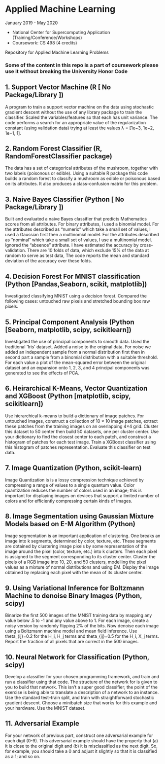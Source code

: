 # Applied Machine Learning   
January 2019 - May 2020
  * National Center for Supercomputing Application (Training/Conference/Workshops)
  * Coursework: CS 498 (4 credits)


Repository for Applied Machine Learning Problems

### Some of the content in this repo is a part of coursework please use it without breaking the University Honor Code
 
## 1. Support Vector Machine (R [ No Package/Library ])
A program to train a support vector machine on the data using stochastic gradient descent without the use of any 
library package to train the classifier. Scaled the variables/features so that each has unit variance. 
The code performs a search for an appropriate value of the regularization constant (using validation data)
trying at least the values λ = [1e−3, 1e−2, 1e−1, 1].

## 2. Random Forest Classifier (R, RandomForestClassifier package)
The data has a set of categorical attributes of the mushroom, together with two labels (poisonous or
edible). Using a suitable R package this code builds a random forest to classify a mushroom as edible or poisonous based
on its attributes. It also produces a class-confusion matrix for this problem. 

## 3. Naive Bayes Classifier (Python [ No Package/Library ])
Built and evaluated a naive Bayes classifier that predicts Mathematics scores from all attributes.
For binary attributes, I used a binomial model. For the attributes described as “numeric” which
take a small set of values, I used a Gaussian first then a multinomial model. For the attributes described as “nominal” 
which take a small set of values, I use a multinomial model. Ignored the “absence” attribute.
I have estimated the accuracy by cross-validation. There are 10 folds of data, which exclude 15% of the data at random to serve as test data, The code reports the mean and standard deviation
of the accuracy over these folds.

## 4. Decision Forest For MNIST classification (Python [Pandas,Seaborn, scikit, matplotlib])
Investigated classifying MNIST using a decision forest. Compared the following cases: untouched raw pixels and stretched
bounding box raw pixels. 

## 5. Principal Component Analysis (Python [Seaborn, matplotlib, scipy, scikitlearn])
Investigated the use of principal components to smooth data. Used the traditional 'Iris' dataset. Added a noise to the original data. For noise we added an independent sample from a normal distribution first then in second part a sample from a binomial distribution with a suitable threshold. For each value a plot of the mean-squared error between the original dataset and an expansion onto 1, 2, 3, and 4 principal components was generated to see the effects of PCA. 

## 6. Heirarchical K-Means, Vector Quantization and XGBoost (Python [matplotlib, scipy, scikitlearn])
Use hierarchical k-means to build a dictionary of image patches. For untouched images, construct a collection of 10 × 10 image patches, extract these patches from the training images on an overlapping 4×4 grid. Cluster this dataset to 50 center then build 50 datasets, one per cluster center. Use your dictionary to find the closest center to each patch, and construct a histogram of patches for each test image. Train a XGBoost classifier using this histogram of patches representation. Evaluate this classifier on test data. 

## 7. Image Quantization (Python, scikit-learn)
Image Quantization is is a lossy compression technique achieved by compressing a range of values to a single quantum value. Color quantization reduces the number of colors used in an image; this is important for displaying images on devices that support a limited number of colors and for efficiently compressing certain kinds of images. 

## 8. Image Segmentation using Gaussian Mixture Models based on E-M Algorithm (Python)
Image segmentation is an important application of clustering. One breaks an image into k segments, determined by color, texture, etc. These segments are obtained by clustering image pixels by some representation of the image around
the pixel (color, texture, etc.) into k clusters. Then each pixel is assigned to the segment corresponding to its cluster center. Cluster the pixels of a RGB image into 10, 20, and 50 clusters, modelling the pixel values as a mixture of normal distributions and using EM. Display the image obtained by replacing each pixel with the mean of its cluster center.

## 9. Using Variational Inference for Boltzmann Machine to denoise Binary Images (Python, scipy)
Binarize the first 500 images of the MNIST training data by mapping any value below .5 to -1 and any value above to 1. For each image, create a noisy version by randomly flipping 2% of the bits. Now denoise each image using a Boltzmann machine model and mean field inference. Use theta_{ij}=0.2 for the H_i, H_j terms and theta_{ij}=0.5 for the H_i, X_j terms. Report the fraction of all pixels that are correct in the 500 images.

## 10. Neural Network for Classification (Python, scipy)
Develop a classifier for your chosen programming framework, and train and run a classifier using that code. The structure of the network for is given to you to build that network. This isn’t a super good classifier; the point of the exercise is being able to translate a description of a network to an instance. Use the standard test–train split, and train with straightforward stochastic gradient descent. Choose a minibatch size that works for this example and your hardware. Use the MNIST dataset. 

## 11. Adversarial Example 
For your network of previous part, construct one adversarial example for each digit (0-9). This adversarial example should have the property that (a) it is close to the original digit and (b) it is misclassified as the next digit. So, for example, you should take a 0 and adjust it slightly so that it is classified as a 1; and so on. 

